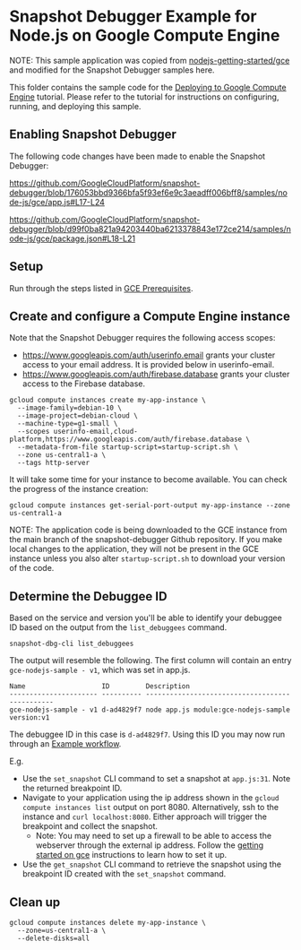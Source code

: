 # Snapshot Debugger Example for Node.js on Google Compute Engine

NOTE: This sample application was copied from
[nodejs-getting-started/gce][sample-source]
and modified for the Snapshot Debugger samples here.

This folder contains the sample code for the [Deploying to Google Compute
Engine][tutorial-gce]
tutorial. Please refer to the tutorial for instructions on configuring,
running, and deploying this sample.

## Enabling Snapshot Debugger

The following code changes have been made to enable the Snapshot Debugger:

https://github.com/GoogleCloudPlatform/snapshot-debugger/blob/176053bbd9366bfa5f93ef6e9c3aeadff006bff8/samples/node-js/gce/app.js#L17-L24

https://github.com/GoogleCloudPlatform/snapshot-debugger/blob/d99f0ba821a94203440ba6213378843e172ce214/samples/node-js/gce/package.json#L18-L21

## Setup

Run through the steps listed in
[GCE Prerequisites](../../gce_samples_prerequisites.md).

## Create and configure a Compute Engine instance

Note that the Snapshot Debugger requires the following access scopes:
* https://www.googleapis.com/auth/userinfo.email grants your cluster access to
your email address.  It is provided below in userinfo-email.
* https://www.googleapis.com/auth/firebase.database grants your cluster access to
the Firebase database.

```
gcloud compute instances create my-app-instance \
  --image-family=debian-10 \
  --image-project=debian-cloud \
  --machine-type=g1-small \
  --scopes userinfo-email,cloud-platform,https://www.googleapis.com/auth/firebase.database \
  --metadata-from-file startup-script=startup-script.sh \
  --zone us-central1-a \
  --tags http-server
```

It will take some time for your instance to become available.  You can check
the progress of the instance creation:

```
gcloud compute instances get-serial-port-output my-app-instance --zone us-central1-a
```

NOTE: The application code is being downloaded to the GCE instance from the main
branch of the snapshot-debugger Github repository.  If you make local changes to
the application, they will not be present in the GCE instance unless you also
alter `startup-script.sh` to download your version of the code.

## Determine the Debuggee ID

Based on the service and version you'll be able to identify your debuggee ID
based on the output from the `list_debuggees` command.

```
snapshot-dbg-cli list_debuggees
```

The output will resemble the following. The first column will contain an entry
`gce-nodejs-sample - v1`, which was set in app.js.

```
Name                   ID         Description
---------------------- ---------- -----------------------------------------------
gce-nodejs-sample - v1 d-ad4829f7 node app.js module:gce-nodejs-sample version:v1
```

The debuggee ID in this case is  `d-ad4829f7`. Using this ID you may now run
through an [Example workflow](../../../README.md#example-workflow).

E.g.
*    Use the `set_snapshot` CLI command to set a snapshot at `app.js:31`.
     Note the returned breakpoint ID.
*    Navigate to your application using the ip address shown in the
     `gcloud compute instances list` output on port 8080. Alternatively,
     ssh to the instance and `curl localhost:8080`. Either approach will trigger
     the breakpoint and collect the snapshot.
     *   Note: You may need to set up a firewall to be able to access the
         webserver through the external ip address.  Follow the
         [getting started on gce][tutorial-gce] instructions to learn how to
         set it up.
*    Use the `get_snapshot` CLI command to retrieve the snapshot
     using the breakpoint ID created with the `set_snapshot` command.

## Clean up

```
gcloud compute instances delete my-app-instance \
  --zone=us-central1-a \
  --delete-disks=all
```

[tutorial-gce]: https://cloud.google.com/nodejs/tutorials/getting-started-on-compute-engine
[sample-source]: https://github.com/GoogleCloudPlatform/nodejs-getting-started/tree/main/gce

